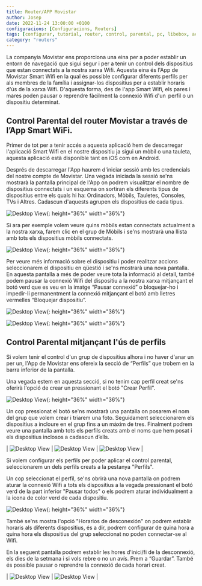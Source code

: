 ```yaml
---
title: Router/APP Movistar
author: Josep
date: 2022-11-24 13:00:00 +0100
configuracions: [Configuracions, Routers]
tags: [configurar, tutorial, router, control, parental, pc, libebox, acces, xarxa, dispositiu, restringir, Movistar, 24 de Novmbre de 2022, escrit per Josep, cable, Wifi, IP, IPv6, MAC]
category: "routers"
---
```


La companyia Movistar ens proporciona una eina per a poder establir un entorn de navegació que sigui segur i per a tenir un control dels dispositius que estan connectats a la nostra xarxa Wifi. Aquesta eina és l'App de Movistar Smart Wifi en la qual és possible configurar diferents perfils per als membres de la família i assignar-los dispositius per a establir horaris d'ús de la xarxa Wifi. D'aquesta forma, des de l'app Smart Wifi, els pares i mares poden pausar o reprendre fàcilment la connexió Wifi d'un  perfil o un dispositiu determinat.

## Control Parental del router Movistar a través de l’App Smart WiFi.

Primer de tot per a tenir accés a aquesta aplicació hem de descarregar l'aplicació Smart Wifi en el nostre dispositiu ja sigui un mòbil o una tauleta, aquesta aplicació està disponible tant en iOS com en Android.

Després de descarregar l'App haurem d'iniciar sessió amb les credencials del nostre compte de Movistar. Una vegada iniciada la sessió se'ns mostrarà la pantalla principal de l'App on podrem visualitzar el nombre de dispositius connectats i  un esquema on sortiran els diferents tipus de dispositius entre els quals hi ha: Ordinadors, Mòbils, Tauletes, Consoles, TVs i Altres. Cadascun d'aquests agrupen els dispositius de cada tipus.

![Desktop View](/assets/img/2022-11-24-movistar/image7.jpg){: height="36%" width="36%"}

Si ara per exemple volem veure quins mòbils estan connectats actualment a la nostra xarxa, farem clic en el grup de Mòbils i se'ns mostrarà una llista amb tots els dispositius mòbils connectats.

![Desktop View](/assets/img/2022-11-24-movistar/image2.jpg){: height="36%" width="36%"}

Per veure més informació sobre el dispositiu i poder realitzar accions seleccionarem el dispositiu en qüestió i se'ns mostrarà una nova pantalla. En aquesta pantalla a més de poder veure tota la informació al detall, també podem pausar la connexió Wifi del dispositiu a la nostra xarxa mitjançant el botó verd que es veu en la imatge  “Pausar connexió” o bloquejar-ho i impedir-li permanentment la connexió mitjançant el botó amb lletres vermelles “Bloquejar dispositiu”.

![Desktop View](/assets/img/2022-11-24-movistar/image8.png){: height="36%" width="36%"}

![Desktop View](/assets/img/2022-11-24-movistar/image4.png){: height="36%" width="36%"}

## Control Parental mitjançant l'ús de perfils

Si volem tenir el control d'un grup de dispositius alhora i no haver d'anar un per un, l'App de Movistar ens ofereix la secció de “Perfils” que trobem en la barra inferior de la pantalla.

Una vegada estem en aquesta secció, si no tenim cap perfil creat se'ns oferirà l'opció de crear un pressionant el botó "Crear Perfil".

![Desktop View](/assets/img/2022-11-24-movistar/image9.jpg){: height="36%" width="36%"}

Un cop pressionat el botó se'ns mostrarà una pantalla on posarem el nom del grup que volem crear i triarem una foto. Seguidament seleccionarem els dispositius a incloure en el grup fins a un màxim de tres. Finalment podrem veure una pantalla amb tots els perfils creats amb el noms que hem posat i els dispositius inclosos a cadascun d’ells.

| ![Desktop View](/assets/img/2022-11-24-movistar/image11.jpg) | ![Desktop View](/assets/img/2022-11-24-movistar/image10.png) | ![Desktop View](/assets/img/2022-11-24-movistar/image3.jpg) |

Si volem configurar els perfils per poder aplicar el control parental, seleccionarem un dels perfils creats a la pestanya "Perfils".

Un cop seleccionat el perfil, se'ns obrirà una nova pantalla on podrem aturar la connexió Wifi a tots els dispositius a la vegada pressionant el botó verd de la part inferior "Pausar todos" o els podrem aturar individualment a la icona de color verd de cada dispositiu.

![Desktop View](/assets/img/2022-11-24-movistar/image6.jpg){: height="36%" width="36%"}

També se'ns mostra l'opció "Horarios de desconexión" on podrem establir horaris als diferents dispositius, és a dir, podrem configurar de quina hora a quina hora els dispositius del grup seleccionat no poden connectar-se al Wifi.

En la seguent pantalla podrem establir les hores d'inici/fi de la desconnexió, els dies de la setmana i si vols rebre o no un avís. Prem a “Guardar”. També és possible pausar o reprendre la connexió de cada horari creat.

| ![Desktop View](/assets/img/2022-11-24-movistar/image1.jpg) | ![Desktop View](/assets/img/2022-11-24-movistar/image2.jpg) |

